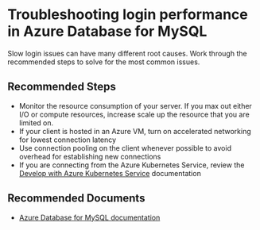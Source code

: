 <properties
    pageTitle="Troubleshooting login performance in Azure Database for MySQL"
    description="Troubleshooting login performance in Azure Database for MySQL"
    service="microsoft.dbformysql"
    resource="servers"
    authors="jan-eng"
    ms.author="janeng"
    displayOrder="70"
    selfHelpType="generic"
    supportTopicIds="32640061"
    resourceTags="servers, databases"
    productPesIds="16221"
    cloudEnvironments="public, Fairfax"
    articleId="6067320d-3cd3-4f10-874e-1ab970b383cd"
	ownershipId="AzureData_AzureDatabaseforMySQL"
/>

# Troubleshooting login performance in Azure Database for MySQL

Slow login issues can have many different root causes. Work through the recommended steps to solve for the most common issues.

## **Recommended Steps**

* Monitor the resource consumption of your server. If you max out either I/O or compute resources, increase scale up the resource that you are limited on.
* If your client is hosted in an Azure VM, turn on accelerated networking for lowest connection latency
* Use connection pooling on the client whenever possible to avoid overhead for establishing new connections
* If you are connecting from the Azure Kubernetes Service, review the [Develop with Azure Kubernetes Service](https://docs.microsoft.com/azure/mysql/concepts-aks) documentation

## **Recommended Documents**

* [Azure Database for MySQL documentation](https://docs.microsoft.com/azure/mysql/)
